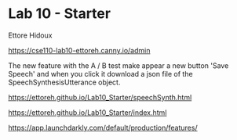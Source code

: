# Lab 10 - Starter

Ettore Hidoux

https://cse110-lab10-ettoreh.canny.io/admin

The new feature with the A / B test make appear a new button 'Save Speech' and when you click it download a json file of the SpeechSynthesisUtterance object.

https://ettoreh.github.io/Lab10_Starter/speechSynth.html

https://ettoreh.github.io/Lab10_Starter/index.html




https://app.launchdarkly.com/default/production/features/
